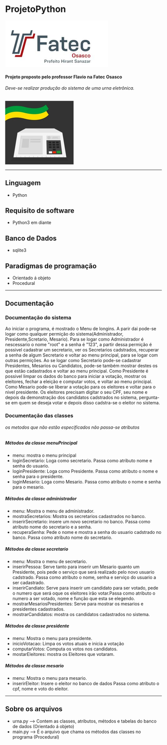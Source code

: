 # ProjetoPython

![Fatec Osasco](imgPgit/ftFatec.jpg)

#### Projeto proposto pelo professor Flavio na Fatec Osasco

###### Deve-se realizar produção do sistema de uma urna eletrônica.

![urna eletrônica](imgPgit/urna.jpg)

------------------------------------------------------------------

## Linguagem

- Python

## Requisito de software

- Python3 em diante

## Banco de Dados

- sqlite3

## Paradigmas de programação

- Orientado á objeto
- Procedural

------------------------------------------------------------------

## Documentação

### Documentação do sistema

Ao iniciar o programa, é mostrado o Menu de longins. A parir dai pode-se logar como qualquer permição do sistema(Administrador, Presidente,Scretario, Mesario).
Para se logar como Administrador é nescessario o nome "root" e a senha é "123", a partir dessa permição é possivel cadastrar um secretario, ver os Secretarios cadstrados, recuperar a senha de algum Secretario e voltar ao menu principal, para se logar com outras permições.
Ao se logar como Secretario pode-se cadastrar Presidentes, Mesarios ou Candidatos, pode-se também mostrar destes os que estão cadastrados e voltar ao menu principal.
Como Presidente é possivel limpar os dados do banco para iniciar a votação, mostrar os eleitores, fechar a eleição e computar votos, e voltar ao menu principal.
Como Mesario pode-se liberar a votação para os eleitores e voltar para o nivel presidente.
Os eleitores precisam digitar o seu CPF, seu nome e depois da demonstração dos candidatos cadstrados no sistema, pergunta-se em quem se deseja votar e depois disso cadstra-se o eleitor no sistema.

### Documentação das classes

###### os metodos que não estão especificados não passa-se atributos

##### Métodos da classe menuPrincipal

- menu: mostra o menu principal
- loginSecretario: Loga como secretario. Passa como atributo nome e senha do usuario.
- loginPresidente: Loga como Presidente. Passa como atributo o nome e senha para o presidente.
- loginMesario: Loga como Mesario. Passa como atributo o nome e senha para o mesario.

##### Métodos da classe administrador

- menu: Mostra o menu de administrador.
- mostraSecretarios: Mostra os secretarios cadastrados no banco.
- inserirSecretario: insere um novo secretario no banco. Passa como atributo nome do secretario e a senha.
- recuperaSenha: Pede o nome e mostra a senha do usuario cadstrado no banco. Passa como atributo nome do secretario.

##### Métodos da classe secretario

- menu: Mostra o menu de secretario.
- inserirPessoa: Serve tanto para inserir um Mesario quanto um Presidente, pois pede o serviço que será realizado pelo novo usuario cadstrado. Passa como atributo o nome, senha e serviço do usuario a ser cadastrado.
- inserirCandiato: Serve para inserir um candidato para ser votado, pede o numero que será oque os eleitores irão votar.Passa como atributo o numero a ser votado, nome e função que esta se elegendo.
- mostrarMesariosPresidentes: Serve para mostrar os mesarios e presidentes cadastrados.
- mostrarCandidatos: mostra os candidatos cadastrados no sistema.

##### Métodos da classe presidente

- menu: Mostra o menu para presidente.
- inicioVotacao: Limpa os votos atuais e inicia a votação
- computarVotos: Computa os votos nos candidatos.
- mostarEleitores: mostra os Eleitores que votaram.

##### Métodos da classe mesario

- menu: Mostra o menu para mesario.
- inserirEleitor: Insere o eleitor no banco de dados Passa como atributo o cpf, nome e voto do eleitor.

------------------------------------------------------------------

## Sobre os arquivos

- urna.py --> Contem as classes, atributos, métodos e tabelas do banco de dados (Orientado á objeto)
- main.py --> É o arquivo que chama os métodos das classes no programa (Procedural)
